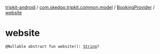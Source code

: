 [tripkit-android](../../index.md) / [com.skedgo.tripkit.common.model](../index.md) / [BookingProvider](index.md) / [website](./website.md)

# website

`@Nullable abstract fun website(): `[`String`](https://kotlinlang.org/api/latest/jvm/stdlib/kotlin/-string/index.html)`?`